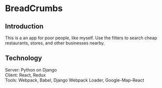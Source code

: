 # BreadCrumbs

## Introduction
This is a an app for poor people, like myself. Use the filters to search cheap restaurants, stores, and other businesses nearby.

## Technology
Server: Python on Django  
Client: React, Redux  
Tools: Webpack, Babel, Django Webpack Loader, Google-Map-React  
